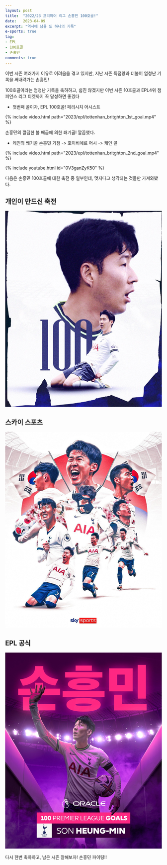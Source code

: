 ```yaml
---
layout: post
title:  "2022/23 프리미어 리그 손흥민 100호골!"
date:   2023-04-09
excerpt: "역사에 남을 또 하나의 기록"
e-sports: true
tag:
- EPL
- 100호골
- 손흥민
comments: true
---
```


이번 시즌 여러가지 이유로 어려움을 겪고 있지만, 지난 시즌 득점왕과 더불어 엄청난 기록을 써내려가는 손흥민!

100호골이라는 엄청난 기록을 축하하고, 쉽진 않겠지만 이번 시즌 10호골과 EPL4위 챔피언스 리그 티켓까지 꼭 달성하면 좋겠다

- 첫번째 골이자, EPL 100호골! 페리시치 어시스트

{% include video.html path="2023/epl/tottenhan_britghton_1st_goal.mp4" %}

손흥민의 깔끔한 볼 배급에 의한 쐐기골! 깔끔했다.

- 케인의 쐐기골 손흥민 기점 -> 호이비에르 어시 -> 케인 골

{% include video.html path="2023/epl/tottenhan_britghton_2nd_goal.mp4" %}

{% include youtube.html id="0V3ganZyK50" %}

다음은 손흥민 100호골에 대한 축전 중 일부인데, 멋지다고 생각되는 것들만 가져와봤다.

## 개인이 만드신 축전
![](../img/2023/epl/son_no_100_goal.jpg)

## 스카이 스포츠

![](../img/2023/epl/son_no_100_goal_skysports.jpg)

## EPL 공식

![](../img/2023/epl/son_no_100_goal_epl.jpg)

다시 한번 축하하고, 남은 시즌 잘해보자! 손흥민 파이팅!!